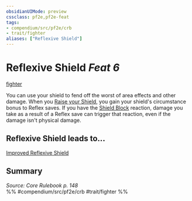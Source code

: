 ```yaml
---
obsidianUIMode: preview
cssclass: pf2e,pf2e-feat
tags:
- compendium/src/pf2e/crb
- trait/fighter
aliases: ["Reflexive Shield"]
---
```

# Reflexive Shield  *Feat 6*  
[fighter](../../rules/traits/fighter.md)  


You can use your shield to fend off the worst of area effects and other damage. When you [Raise your Shield](../../rules/actions/raise-a-shield.md), you gain your shield's circumstance bonus to Reflex saves. If you have the [Shield Block](shield-block.md) reaction, damage you take as a result of a Reflex save can trigger that reaction, even if the damage isn't physical damage.

## Reflexive Shield leads to...

[Improved Reflexive Shield](improved-reflexive-shield.md)

## Summary

*Source: Core Rulebook p. 148*  
%% #compendium/src/pf2e/crb #trait/fighter %%